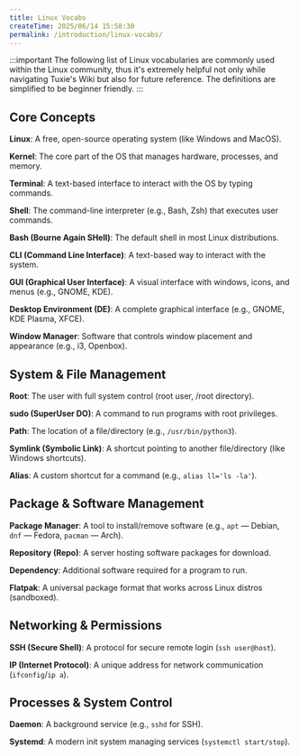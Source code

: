 ```yaml
---
title: Linux Vocabs
createTime: 2025/06/14 15:58:30
permalink: /introduction/linux-vocabs/
---
```


:::important The following list of Linux vocabularies are commonly used within the Linux community, thus it's extremely helpful not only while navigating Tuxie's Wiki but also for future reference. The definitions are simplified to be beginner friendly.
:::

## **Core Concepts**

**Linux**: A free, open-source operating system (like Windows and MacOS).

**Kernel**: The core part of the OS that manages hardware, processes, and memory.

**Terminal**: A text-based interface to interact with the OS by typing commands.

**Shell**: The command-line interpreter (e.g., Bash, Zsh) that executes user commands.

**Bash (Bourne Again SHell)**: The default shell in most Linux distributions.

**CLI (Command Line Interface)**: A text-based way to interact with the system.

**GUI (Graphical User Interface)**: A visual interface with windows, icons, and menus (e.g., GNOME, KDE).

**Desktop Environment (DE)**: A complete graphical interface (e.g., GNOME, KDE Plasma, XFCE).

**Window Manager**: Software that controls window placement and appearance (e.g., i3, Openbox).

## **System & File Management**

**Root**: The user with full system control (root user, /root directory).

**sudo (SuperUser DO)**: A command to run programs with root privileges.

**Path**: The location of a file/directory (e.g., `/usr/bin/python3`).

**Symlink (Symbolic Link)**: A shortcut pointing to another file/directory (like Windows shortcuts).

**Alias**: A custom shortcut for a command (e.g., `alias ll='ls -la'`).

## **Package & Software Management**

**Package Manager**: A tool to install/remove software (e.g., `apt` — Debian, `dnf` — Fedora, `pacman` — Arch).

**Repository (Repo)**: A server hosting software packages for download.

**Dependency**: Additional software required for a program to run.

**Flatpak**: A universal package format that works across Linux distros (sandboxed).

## **Networking & Permissions**

**SSH (Secure Shell)**: A protocol for secure remote login (`ssh user@host`).

**IP (Internet Protocol)**: A unique address for network communication (`ifconfig`/`ip a`).

## **Processes & System Control**

**Daemon**: A background service (e.g., `sshd` for SSH).

**Systemd**: A modern init system managing services (`systemctl start/stop`).

<!-- ## Must know vocabularies

Linux: A free, open-source Unix-like operating system (like Windows and MacOS), often used to cover the entirety of different distributions e.g., Debian, Ubuntu, Fedora, Arch.

Kernel: The intermidiate part or a bridge that links software applications and hardware. It manages system resources including CPU, memory, disks, processes, device drivers, etc.

Terminal: A text-based interface to control the operating system.

Shell: The command-line interpreter (e.g., Bash, Zsh) that executes user commands.

Bash: The default shell in most Linux distributions.

Desktop Environment (DE): A complete graphical interface (e.g., GNOME, KDE Plasma, XFCE).

Flatpak:

Package Manager:

Repository (Repo):

SSH:

IP:

Daemon:

Systemd:

Partition:

Basic Input/Output System (BIOS):

Unified Extensible Firmwawre Interface (UEFI):

Initramfs:

ISO:

Firmware:

Grand Unified Bootloader (GRUB):

Command Line Interface (CLI):

Graphical User Interface (GUI):

Window Manager:

Alias:

Dependency:

Sudo:

Root:

Path:

Virtualization: -->
